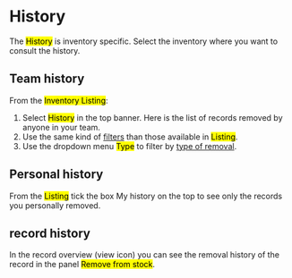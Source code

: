 # History
The <mark>History</mark> is inventory specific. Select the inventory where you want to consult the history. 
## Team history

From the <mark>Inventory Listing</mark>:
1. Select <mark>History</mark> in the top banner. Here is the list of records removed by anyone in your team.
2. Use the same kind of [filters](/laboratory-information-management-system/search-record.html#filters) than those available in <mark>Listing</mark>.
3. Use the dropdown menu <mark>Type</mark> to filter by [type of removal](/laboratory-information-management-system/remove-record.html#different-type-of-removal).

## Personal history

From the <mark>Listing</mark> tick the box My history on the top to see only the records you personally removed.

## record history

In the record overview (view icon) you can see the removal history of the record in the panel <mark>Remove from stock</mark>.
